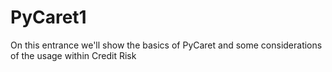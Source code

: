 # PyCaret1
On this entrance we'll show the basics of PyCaret and some considerations of the usage within Credit Risk
